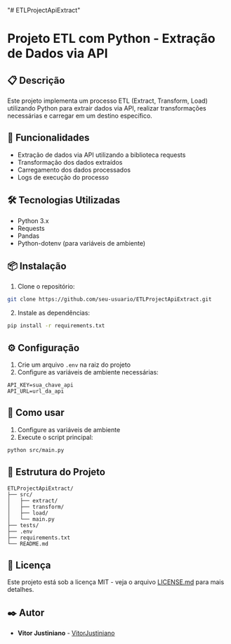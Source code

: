 "# ETLProjectApiExtract" 

# Projeto ETL com Python - Extração de Dados via API

## 📋 Descrição
Este projeto implementa um processo ETL (Extract, Transform, Load) utilizando Python para extrair dados via API, realizar transformações necessárias e carregar em um destino específico.

## 🚀 Funcionalidades
- Extração de dados via API utilizando a biblioteca requests
- Transformação dos dados extraídos
- Carregamento dos dados processados
- Logs de execução do processo

## 🛠️ Tecnologias Utilizadas
- Python 3.x
- Requests
- Pandas
- Python-dotenv (para variáveis de ambiente)

## 📦 Instalação

1. Clone o repositório:
```bash
git clone https://github.com/seu-usuario/ETLProjectApiExtract.git
```

2. Instale as dependências:
```bash
pip install -r requirements.txt
```

## ⚙️ Configuração
1. Crie um arquivo `.env` na raiz do projeto
2. Configure as variáveis de ambiente necessárias:
```
API_KEY=sua_chave_api
API_URL=url_da_api
```

## 🔧 Como usar
1. Configure as variáveis de ambiente
2. Execute o script principal:
```bash
python src/main.py
```

## 📁 Estrutura do Projeto
```
ETLProjectApiExtract/
├── src/
│   ├── extract/
│   ├── transform/
│   ├── load/
│   └── main.py
├── tests/
├── .env
├── requirements.txt
└── README.md
```

## 📄 Licença
Este projeto está sob a licença MIT - veja o arquivo [LICENSE.md](LICENSE.md) para mais detalhes.

## ✒️ Autor
* **Vitor Justiniano** - [VitorJustiniano](https://github.com/VitorJustiniano)

